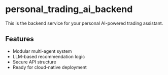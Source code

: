 # personal_trading_ai_backend

This is the backend service for your personal AI-powered trading assistant.

## Features
- Modular multi-agent system
- LLM-based recommendation logic
- Secure API structure
- Ready for cloud-native deployment
